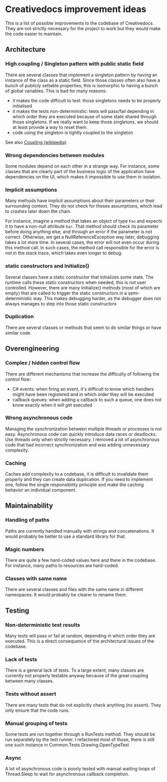 # Creativedocs improvement ideas

This is a list of possible improvements to the codebase of Creativedocs.
They are not strictly necessary for the project to work but they would make the code easier to maintain.

## Architecture

### High coupling / Singleton pattern with public static field
There are several classes that implement a singleton pattern by having an instance of the class as a static field. Since those classes often also have a bunch of publicly settable properties, this is isomorphic to having a bunch of global variables.
This is bad for many reasons:
- it makes the code difficult to test: those singletons needs to be properly initialised
- it makes the tests non-deterministic: tests will pass/fail depending in which order they are executed because of some state shared through those singletons. If we really want to keep those singletons, we should at least provide a way to reset them.
- code using the singleton is tightly coupled to the singleton

See also [Coupling (wikipedia)](https://en.wikipedia.org/wiki/Coupling_(computer_programming))

### Wrong dependencies between modules
Some modules depend on each other in a strange way. For instance, some classes that are clearly part of the business logic of the application have dependencies on the UI, which makes it impossible to use them in isolation.

### Implicit assumptions
Many methods have implicit assumptions about their parameters or their surrounding context.
They do not check for theses assumptions, which lead to crashes later down the chain.

For instance, imagine a method that takes an object of type `Foo` and expects it to have a non-null attribute `bar`. That method should check its parameter before doing anything else, and through an error if the parameter is not correct. Otherwise, we get a NullReferenceException way later, debugging takes a lot more time. In several cases, the error will not even occur during this method call. In such cases, the method call responsible for the error is not in the stack trace, which takes even longer to debug.

### static constructors and Initialize()
Several classes have a static constructor that initializes some state.
The runtime calls these static constructors when needed, this is not user controlled.
However, there are many Initialize() methods (most of which are empty) that are called to trigger the static constructors in a semi-deterministic way. This makes debugging harder, as the debugger does not always manages to step into those static constructors

### Duplication
There are several classes or methods that seem to do similar things or have similar code.


## Overengineering

### Complex / hidden control flow
There are different mechanisms that increase the difficulty of following the control flow:
- C# events: when firing an event, it's difficult to know which handlers might have been registered and in which order they will be executed
- callback queues: when adding a callback to such a queue, one does not know exactly when it will get executed

### Wrong asynchronous code
Managing the synchronization between multiple threads or processes is not easy.
Asynchronous code can quickly introduce data races or deadlocks.
Use threads only when strictly necessary.
I removed a lot of asynchronous code that had incorrect synchronization and was adding unnecessary complexity.

### Caching
Caches add complexity to a codebase, it is difficult to invalidate them properly and they can create data duplication. If you need to implement one, follow the single responsibility principle and make the caching behavior an individual component.


## Maintainability

### Handling of paths
Paths are currently handled manually with strings and concatenations.
It would probably be better to use a standard library for that.

### Magic numbers
There are quite a few hard-coded values here and there in the codebase.
For instance, many paths to resources are hard-coded.

### Classes with same name
There are several classes and files with the same name in different namespaces.
It would probably be clearer to rename them.


## Testing

### Non-deterministic test results
Many tests will pass or fail at random, depending in which order they are executed.
This is a direct consequence of the architectural issues of the codebase.

### Lack of tests
There is a general lack of tests. To a large extent, many classes are currently not properly testable anyway because of the great coupling between many classes. 

### Tests without assert
There are many tests that do not explicitly check anything (no assert). They only ensure that the code runs.

### Manual grouping of tests
Some tests are run together through a RunTests method. They should be run separately by the test runner.
I refactored most of those, there is still one such instance in Common.Tests.Drawing.OpenTypeTest

### Async
A lot of asynchronous code is poorly tested with manual waiting loops of Thread.Sleep to wait for asynchronous callback completion.